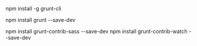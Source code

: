 npm install -g grunt-cli

npm install grunt --save-dev

npm install grunt-contrib-sass --save-dev
npm install grunt-contrib-watch --save-dev